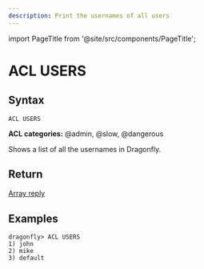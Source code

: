 ```yaml
---
description: Print the usernames of all users
---
```


import PageTitle from '@site/src/components/PageTitle';

# ACL USERS

<PageTitle title="Redis ACL USERS Command (Documentation) | Dragonfly" />

## Syntax

    ACL USERS

**ACL categories:** @admin, @slow, @dangerous

Shows a list of all the usernames in Dragonfly.

## Return

[Array reply](https://redis.io/docs/latest/develop/reference/protocol-spec/#arrays)

## Examples

```shell
dragonfly> ACL USERS
1) john
2) mike
3) default
```
